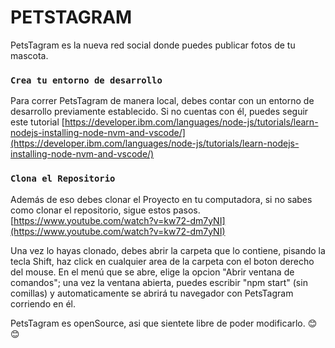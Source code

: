 # PETSTAGRAM  

PetsTagram es la nueva red social donde puedes publicar fotos de tu mascota.

### `Crea tu entorno de desarrollo`
Para correr PetsTagram de manera local, debes contar con un entorno de desarrollo previamente establecido.
Si no cuentas con él, puedes seguir este tutorial
[https://developer.ibm.com/languages/node-js/tutorials/learn-nodejs-installing-node-nvm-and-vscode/](https://developer.ibm.com/languages/node-js/tutorials/learn-nodejs-installing-node-nvm-and-vscode/)


### `Clona el Repositorio`
Además de eso debes clonar el Proyecto en tu computadora, si no sabes como clonar el repositorio, sigue estos pasos.
[https://www.youtube.com/watch?v=kw72-dm7yNI](https://www.youtube.com/watch?v=kw72-dm7yNI)

Una vez lo hayas clonado, debes abrir la carpeta que lo contiene, pisando la tecla Shift, haz click en cualquier area de la carpeta con el boton derecho del mouse.
En el menú que se abre, elige la opcion "Abrir ventana de comandos"; una vez la ventana abierta, puedes escribir "npm start" (sin comillas) y automaticamente se abrirá tu navegador con PetsTagram corriendo en él. 

PetsTagram es openSource, asi que sientete libre de poder modificarlo. 😊😊 
